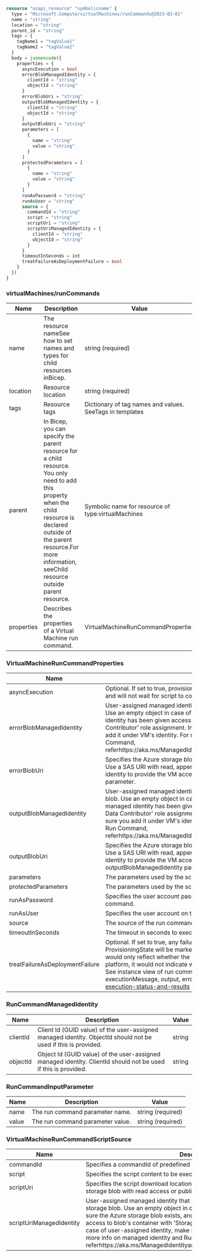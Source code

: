 ```terraform
resource "azapi_resource" "symbolicname" {
  type = "Microsoft.Compute/virtualMachines/runCommands@2023-03-01"
  name = "string"
  location = "string"
  parent_id = "string"
  tags = {
    tagName1 = "tagValue1"
    tagName2 = "tagValue2"
  }
  body = jsonencode({
    properties = {
      asyncExecution = bool
      errorBlobManagedIdentity = {
        clientId = "string"
        objectId = "string"
      }
      errorBlobUri = "string"
      outputBlobManagedIdentity = {
        clientId = "string"
        objectId = "string"
      }
      outputBlobUri = "string"
      parameters = [
        {
          name = "string"
          value = "string"
        }
      ]
      protectedParameters = [
        {
          name = "string"
          value = "string"
        }
      ]
      runAsPassword = "string"
      runAsUser = "string"
      source = {
        commandId = "string"
        script = "string"
        scriptUri = "string"
        scriptUriManagedIdentity = {
          clientId = "string"
          objectId = "string"
        }
      }
      timeoutInSeconds = int
      treatFailureAsDeploymentFailure = bool
    }
  })
}

```

### virtualMachines/runCommands

| Name | Description | Value |
|-|-|-|
| name | The resource nameSee how to set names and types for child resources inBicep. | string (required) |
| location | Resource location | string (required) |
| tags | Resource tags | Dictionary of tag names and values. SeeTags in templates |
| parent | In Bicep, you can specify the parent resource for a child resource. You only need to add this property when the child resource is declared outside of the parent resource.For more information, seeChild resource outside parent resource. | Symbolic name for resource of type:virtualMachines |
| properties | Describes the properties of a Virtual Machine run command. | VirtualMachineRunCommandProperties |


### VirtualMachineRunCommandProperties

| Name | Description | Value |
|-|-|-|
| asyncExecution | Optional. If set to true, provisioning will complete as soon as the script starts and will not wait for script to complete. | bool |
| errorBlobManagedIdentity | User-assigned managed identity that has access to errorBlobUri storage blob. Use an empty object in case of system-assigned identity. Make sure managed identity has been given access to blob's container with 'Storage Blob Data Contributor' role assignment. In case of user-assigned identity, make sure you add it under VM's identity. For more info on managed identity and Run Command, referhttps://aka.ms/ManagedIdentityandhttps://aka.ms/RunCommandManaged | RunCommandManagedIdentity |
| errorBlobUri | Specifies the Azure storage blob where script error stream will be uploaded. Use a SAS URI with read, append, create, write access OR use managed identity to provide the VM access to the blob. Refer errorBlobManagedIdentity parameter. | string |
| outputBlobManagedIdentity | User-assigned managed identity that has access to outputBlobUri storage blob. Use an empty object in case of system-assigned identity. Make sure managed identity has been given access to blob's container with 'Storage Blob Data Contributor' role assignment. In case of user-assigned identity, make sure you add it under VM's identity. For more info on managed identity and Run Command, referhttps://aka.ms/ManagedIdentityandhttps://aka.ms/RunCommandManaged | RunCommandManagedIdentity |
| outputBlobUri | Specifies the Azure storage blob where script output stream will be uploaded. Use a SAS URI with read, append, create, write access OR use managed identity to provide the VM access to the blob. Refer outputBlobManagedIdentity parameter. | string |
| parameters | The parameters used by the script. | RunCommandInputParameter[] |
| protectedParameters | The parameters used by the script. | RunCommandInputParameter[] |
| runAsPassword | Specifies the user account password on the VM when executing the run command. | string |
| runAsUser | Specifies the user account on the VM when executing the run command. | string |
| source | The source of the run command script. | VirtualMachineRunCommandScriptSource |
| timeoutInSeconds | The timeout in seconds to execute the run command. | int |
| treatFailureAsDeploymentFailure | Optional. If set to true, any failure in the script will fail the deployment and ProvisioningState will be marked as Failed. If set to false, ProvisioningState would only reflect whether the run command was run or not by the extensions platform, it would not indicate whether script failed in case of script failures. See instance view of run command in case of script failures to see executionMessage, output, error:https://aka.ms/runcommandmanaged#get-execution-status-and-results | bool |


### RunCommandManagedIdentity

| Name | Description | Value |
|-|-|-|
| clientId | Client Id (GUID value) of the user-assigned managed identity. ObjectId should not be used if this is provided. | string |
| objectId | Object Id (GUID value) of the user-assigned managed identity. ClientId should not be used if this is provided. | string |


### RunCommandInputParameter

| Name | Description | Value |
|-|-|-|
| name | The run command parameter name. | string (required) |
| value | The run command parameter value. | string (required) |


### VirtualMachineRunCommandScriptSource

| Name | Description | Value |
|-|-|-|
| commandId | Specifies a commandId of predefined built-in script. | string |
| script | Specifies the script content to be executed on the VM. | string |
| scriptUri | Specifies the script download location. It can be either SAS URI of an Azure storage blob with read access or public URI. | string |
| scriptUriManagedIdentity | User-assigned managed identity that has access to scriptUri in case of Azure storage blob. Use an empty object in case of system-assigned identity. Make sure the Azure storage blob exists, and managed identity has been given access to blob's container with 'Storage Blob Data Reader' role assignment. In case of user-assigned identity, make sure you add it under VM's identity. For more info on managed identity and Run Command, referhttps://aka.ms/ManagedIdentityandhttps://aka.ms/RunCommandManaged. | RunCommandManagedIdentity |


